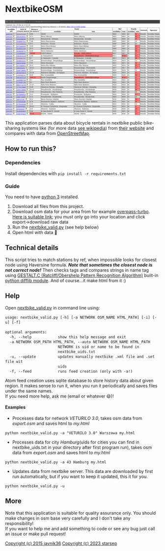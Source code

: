 # NextbikeOSM
![Demo](https://github.com/starsep/NextbikeOSM/blob/main/demo.png)

This application parses data about bicycle rentals in nextbike public bike-sharing systems like (for more data [see wikipedia](https://en.wikipedia.org/wiki/Nextbike)) from [their website](http://nextbike.net/maps/nextbike-official.xml) and compares with data from [OpenStreetMap](http://www.openstreetmap.org).

## How to run this?
### Dependencies
Install dependencies with `pip install -r requirements.txt`

### Guide
You need to have [python 3](https://www.python.org/downloads/) installed.<br>
1. Download all files from this project.<br>
2. Download osm data for your area from for example [overpass-turbo](http://overpass-turbo.eu/). [Here is suitable link](http://overpass-turbo.eu/s/an2); you must only go into your location and click export->download raw data<br>
3. Run the [nextbike_valid.py](https://github.com/starsep/NextbikeOSM/blob/main/nextbike_valid.py) (see help below)<br>
4. Open html with data :lollipop:

## Technical details
This script tries to match stations by ref, when impossible looks for closest node using Haversine formula. ***Note that sometimes the closest node is not correct node!*** Then checks tags and compares strings in name tag using [GESTALT.C (Ratcliff/Obershelp Pattern Recognition Algorithm)](http://collaboration.cmc.ec.gc.ca/science/rpn/biblio/ddj/Website/articles/DDJ/1988/8807/8807c/8807c.htm) built-in [python difflib module](https://docs.python.org/3.4/library/difflib.html). And of course...it make html from it :)

## Help
Open [nextbike_valid.py](https://github.com/starsep/NextbikeOSM/blob/main/nextbike_valid.py) in command line using:
```
usage: nextbike_valid.py [-h] [-a NETWORK OSM_NAME HTML_PATH] [-i] [-u] [-f]

optional arguments:
  -h, --help            show this help message and exit
  -a NETWORK OSM_PATH HTML_PATH, --auto NETWORK OSM_NAME HTML_PATH
                        NETWORK is uid or name to be found in
                        nextbike_uids.txt
  -u, --update          updates manually nextbike .xml file and .set file wit
                        uids
  -f, --feed            runs feed creation (only with -a!)
```
Atom feed creation uses sqlite database to store history data about given region. It makes sense to run it, when you run it periodically and saves files under the same names.<br>
If you need more help, ask me (email or whatever :smile:)!

#### Examples
* Processes data for network *VETURILO 3.0*, takes osm data from *export.osm* and saves html to *my.html*
```
python nextbike_valid.py -a "VETURILO 3.0" Warszawa my.html
```
* Processes data for city *Hamburg*(uids for cities you can find in nextbike_uids.txt in your directory after first program run), takes osm data from *export.osm* and saves html to *my.html*
```
python nextbike_valid.py -a 43 Hamburg my.html
```
* Updates data from nextbike server. This data are downloaded by first run automatically, but if you want to keep it updated, this it for you.
```
python nextbike_valid.py -u
```

## More
Note that this application is suitable for quality assurance only. You should make changes in osm base very carefully and I don't take any responsibility!<br>
If you want to help me and add something to code or see any bug just call an issue or make pull request!

[Copyright (c) 2015 javnik36](https://github.com/javnik36/NextbikeOSM/blob/master/LICENCE)
[Copyright (c) 2023 starsep](https://github.com/starsep/NextbikeOSM/blob/main/LICENCE)
